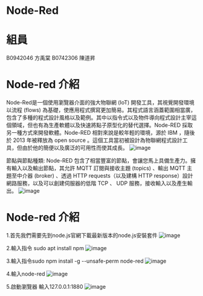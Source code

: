# Node-Red
# 組員
B0942046 方禹棠
B0742306 陳道昇

# Node-red 介紹
Node-Red是一個使用瀏覽器介面的強大物聯網 (IoT) 開發工具，其視覺開發環境以流程 (flows) 為基礎，使應用程式撰寫更加簡易。其程式語言涵蓋範圍相當廣，包含了多種的程式設計風格以及範例。其中以指令式以及物件導向程式設計主宰這個領域，但也有為生產軟體以及快速將點子原型化的替代選擇。Node-RED 採取另一種方式來開發軟體。Node-RED 相對來說是較年輕的環境，源於 IBM ，隨後於 2013 年被釋放為 open source 。這個工具當初被設計為物聯網程式設計工具，但由於他的簡便以及廣泛的可用性而使其成長。
![image](https://user-images.githubusercontent.com/106374301/172999059-69877207-ff40-4165-82c6-fb809eb23555.png)

節點與節點種類:
Node-RED 包含了相當豐富的節點，會讓您馬上具備生產力。擁有輸入以及輸出節點，其允許 MQTT 訂閱與接收主題 (topics) 、輸出 MQTT 主題至中介器 (broker) 、透過 HTTP requests（以及建構 HTTP response）設計網路服務，以及可以創建伺服器的低階 TCP 、 UDP 服務，接收輸入以及產生輸出。
![image](https://user-images.githubusercontent.com/106374301/172999569-fc34e37c-e9da-4be7-93b7-ff9c74d32601.png)
# Node-red 介紹
1.首先我們需要先到node.js官網下載最新版本的node.js安裝套件
![image](https://user-images.githubusercontent.com/106374301/172999863-8eaa8c65-98ed-43c8-8b3a-eac16f0b1866.png)

2.輸入指令 sudo apt install npm
![image](https://user-images.githubusercontent.com/106374301/173000035-6a2b1741-51a1-4b63-bb87-afffe105f34a.png)

3.輸入指令sudo npm install -g --unsafe-perm node-red
![image](https://user-images.githubusercontent.com/106374301/173000244-94c6e5ab-3ce7-4760-ae88-78bba2eea7d6.png)

4.輸入node-red
![image](https://user-images.githubusercontent.com/106374301/173000316-59e94571-0427-4093-b3d0-dfe90767d918.png)

5.啟動瀏覽器 輸入127.0.0.1:1880
![image](https://user-images.githubusercontent.com/106374301/173000391-db4a410b-dcc8-4fa0-b89b-52e5d413a7ae.png)
